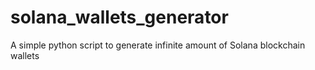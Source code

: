 # solana_wallets_generator
A simple python script to generate infinite amount of Solana blockchain wallets
